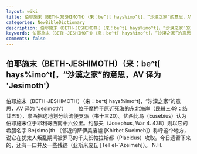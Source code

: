 ```yaml
---
layout: wiki
title: 伯耶施末（BETH-JESHIMOTH）（来：be^t[ hays%imo^t[，“沙漠之家”的意思，AV 译为 'Jesimoth'）
categories: NewBibleDictionary
description: 伯耶施末（BETH-JESHIMOTH）（来：be^t[ hays%imo^t[，“沙漠之家”的意思，AV 译为 'Jesimoth'）
keywords: 伯耶施末（BETH-JESHIMOTH）（来：be^t[ hays%imo^t[，“沙漠之家”的意思，AV 译为 'Jesimoth'）
comments: false
---
```


## 伯耶施末（BETH-JESHIMOTH）（来：be^t[ hays%imo^t[，“沙漠之家”的意思，AV 译为 'Jesimoth'）



伯耶施末（BETH-JESHIMOTH）（来：be^t[
hays%imo^t[，“沙漠之家”的意思，AV 译为 'Jesimoth'）
　　位于摩押平原近死海的东北海岸（民卅三49；结廿五9），摩西把这地划分给流便支派（书十三20）。优西比乌（Eusebius）认为伯耶施末位于耶利哥西南十六公里。约瑟夫（Josephus, War 4. 438）则以它的希腊名字
Be{simo{th （邻近的萨伊美废墟 [Khirbet Sueimeh]）称呼这个地方，说它在犹太人叛乱期间被罗马的千夫长帕拉斯都（Placidus）攻取。今日遗留下来的，还有一口井及一些残迹（亚斯米废丘 [Tell
el-`Azeimeh]）。
N.H.



